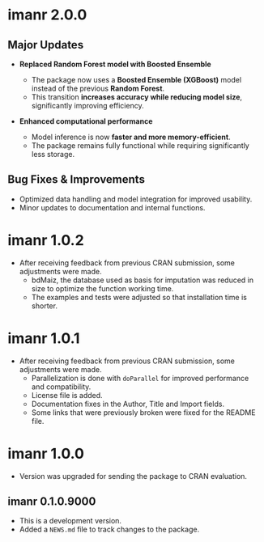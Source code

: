 # imanr 2.0.0

## Major Updates
- **Replaced Random Forest model with Boosted Ensemble**  
  - The package now uses a **Boosted Ensemble (XGBoost)** model instead of the previous **Random Forest**.  
  - This transition **increases accuracy while reducing model size**, significantly improving efficiency.  

- **Enhanced computational performance**  
  - Model inference is now **faster and more memory-efficient**.  
  - The package remains fully functional while requiring significantly less storage.  

## Bug Fixes & Improvements
- Optimized data handling and model integration for improved usability.  
- Minor updates to documentation and internal functions.  

# imanr 1.0.2

* After receiving feedback from previous CRAN submission, some adjustments were made.
  * bdMaiz, the database used as basis for imputation was reduced in size to optimize the function working time.
  * The examples and tests were adjusted so that installation time is shorter.

# imanr 1.0.1

* After receiving feedback from previous CRAN submission, some adjustments were made.
  * Parallelization is done with `doParallel` for improved performance and compatibility. 
  * License file is added. 
  * Documentation fixes in the Author, Title and Import fields.
  * Some links that were previously broken were fixed for the README file.

# imanr 1.0.0

* Version was upgraded for sending the package to CRAN evaluation.

## imanr 0.1.0.9000

* This is a development version. 
* Added a `NEWS.md` file to track changes to the package.
